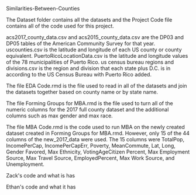 Similarities-Between-Counties

The Dataset folder contains all the datasets and the Project Code file contains all of the code used for this project. 

acs2017_county_data.csv and acs2015_county_data.csv are the DP03 and DP05 tables of the American Community Survey for that year. uscounties.csv is the latitude and longitude of each US county or county equivalent. PuertoRicoLocationData.csv is the latitude and longitude values of the 78 municipalities of Puerto Rico. us census bureau regions and divisions.csv is the region and division that each state plus D.C. is in according to the US Census Bureau with Puerto Rico added. 

The file EDA Code.rmd is the file used to read in all of the datasets and join the datasets together based on county name or by state name. 

The file Forming Groups for MBA.rmd is the file used to turn all of the numeric columns for the 2017 full county dataset and the additional columns such as max gender and max race. 

The file MBA Code.rmd is the code used to run MBA on the newly created dataset created in Forming Groups for MBA.rmd. However, only 15 of the 44 columns of the new_2017_data were used. The 15 columns were TotalPop, IncomePerCap, IncomePerCapErr, Poverty, MeanCommute, Lat, Long, Gender Favored, Max Ethnicity, VotingAgeCitizen Percent, Max Employment Source, Max Travel Source, EmployedPercent, Max Work Source, and Unemployment.

Zack's code and what is has

Ethan's code and what it has
